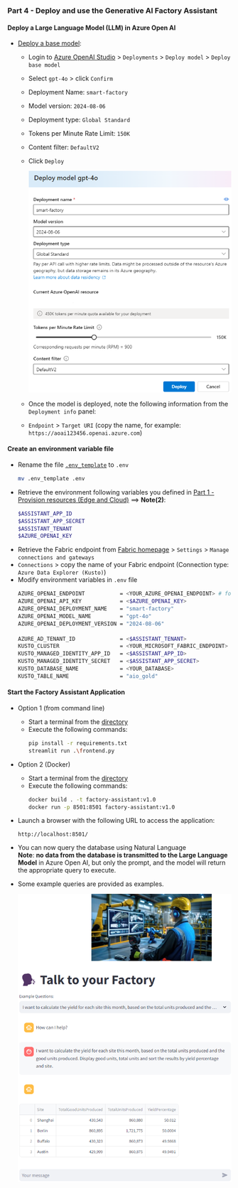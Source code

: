 ### Part 4 - Deploy and use the Generative AI Factory Assistant

#### Deploy a Large Language Model (LLM) in Azure Open AI
   - [Deploy a base model](https://learn.microsoft.com/en-us/azure/ai-services/openai/how-to/create-resource?pivots=web-portal#deploy-a-model):
      - Login to [Azure OpenAI Studio](https://oai.azure.com/) > `Deployments` > `Deploy model` > `Deploy base model`
      - Select `gpt-4o` > click `Confirm`
      - Deployment Name: `smart-factory`
      - Model version: `2024-08-06`
      - Deployment type: `Global Standard`
      - Tokens per Minute Rate Limit: `150K`
      - Content filter: `DefaultV2`
      - Click `Deploy`

        ![model-deployment](./artifacts/media/llm1.png "model-deployment")

      - Once the model is deployed, note the following information from the `Deployment info` panel:
      - `Endpoint` > `Target URI` (copy the name, for example: `https://aoai123456.openai.azure.com`)

#### Create an environment variable file
- Rename the file [`.env_template`](./artifacts/factory-assistant/.env_template) to `.env`
    ```bash
    mv .env_template .env
    ```
- Retrieve the environment following variables you defined in [Part 1 - Provision resources (Edge and Cloud)](./INSTALL-1.md) ==> **Note(2)**:
    ```bash
    $ASSISTANT_APP_ID
    $ASSISTANT_APP_SECRET
    $ASSISTANT_TENANT
    $AZURE_OPENAI_KEY
    ```
- Retrieve the Fabric endpoint from [Fabric homepage](https://app.fabric.microsoft.com/home) > `Settings` > `Manage connections and gateways`
- `Connections` > copy the name of your Fabric endpoint (Connection type: `Azure Data Explorer (Kusto)`)
- Modify environment variables in `.env` file
    ```bash
    AZURE_OPENAI_ENDPOINT           = <YOUR_AZURE_OPENAI_ENDPOINT> # for example: https://aoai123456.openai.azure.com
    AZURE_OPENAI_API_KEY            = <$AZURE_OPENAI_KEY>
    AZURE_OPENAI_DEPLOYMENT_NAME    = "smart-factory"
    AZURE_OPENAI_MODEL_NAME         = "gpt-4o"
    AZURE_OPENAI_DEPLOYMENT_VERSION = "2024-08-06"

    AZURE_AD_TENANT_ID              = <$ASSISTANT_TENANT>
    KUSTO_CLUSTER                   = <YOUR_MICROSOFT_FABRIC_ENDPOINT>
    KUSTO_MANAGED_IDENTITY_APP_ID   = <$ASSISTANT_APP_ID>
    KUSTO_MANAGED_IDENTITY_SECRET   = <$ASSISTANT_APP_SECRET>
    KUSTO_DATABASE_NAME             = <YOUR_DATABASE>
    KUSTO_TABLE_NAME                = "aio_gold"
    ```

#### Start the Factory Assistant Application
- Option 1 (from command line)
    - Start a terminal from the [directory](./artifacts/factory-assistant/)
    - Execute the following commands:
        ```bash
        pip install -r requirements.txt
        streamlit run .\frontend.py
        ```
- Option 2 (Docker)
    - Start a terminal from the [directory](./artifacts/factory-assistant/)
    - Execute the following commands:
        ```bash
        docker build . -t factory-assistant:v1.0
        docker run -p 8501:8501 factory-assistant:v1.0
        ```
- Launch a browser with the following URL to access the application:
    ```
    http://localhost:8501/
    ```
- You can now query the database using Natural Language  
**Note**: **no data from the database is transmitted to the Large Language Model** in Azure Open AI, but only the prompt, and the model will return the appropriate query to execute.  
- Some example queries are provided as examples.

    ![Factory Assistant User Interface](./artifacts/media/factory-assistant-ui.png "Factory Assistant User Interface")